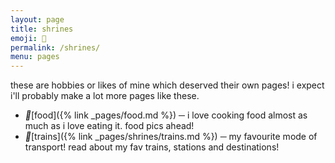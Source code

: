 ```yaml
---
layout: page
title: shrines
emoji: 🍜
permalink: /shrines/
menu: pages
---
```

these are hobbies or likes of mine which deserved their own pages! i expect i'll probably make a lot more pages like these.

* <i class="emoji" aria-hidden="true">🍏</i>[food]({% link _pages/food.md %}) ─ i love cooking food almost as much as i love eating it. food pics ahead!
* <i class="emoji" aria-hidden="true">🚅</i>[trains]({% link _pages/shrines/trains.md %}) ─ my favourite mode of transport! read about my fav trains, stations and destinations!